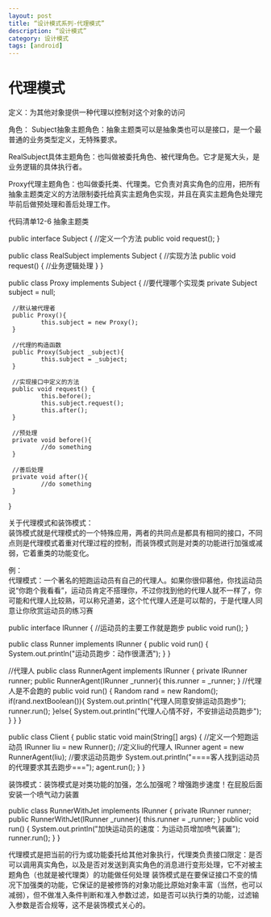 ```yaml
---
layout: post
title: “设计模式系列-代理模式”
description: “设计模式”
category: 设计模式
tags: [android]
---
```


# 代理模式

定义：为其他对象提供一种代理以控制对这个对象的访问

角色：
Subject抽象主题角色：抽象主题类可以是抽象类也可以是接口，是一个最普通的业务类型定义，无特殊要求。

RealSubject具体主题角色：也叫做被委托角色、被代理角色。它才是冤大头，是业务逻辑的具体执行者。

Proxy代理主题角色：也叫做委托类、代理类。它负责对真实角色的应用，把所有抽象主题类定义的方法限制委托给真实主题角色实现，并且在真实主题角色处理完毕前后做预处理和善后处理工作。

代码清单12-6 抽象主题类

public interface Subject {
     //定义一个方法
     public void request();
}

public class RealSubject implements Subject {
     //实现方法
     public void request() {
             //业务逻辑处理
     }
}

public class Proxy implements Subject {
     //要代理哪个实现类
     private Subject subject = null;

     //默认被代理者
     public Proxy(){
             this.subject = new Proxy();
     }

     //代理的构造函数
     public Proxy(Subject _subject){
             this.subject = _subject;
     }

     //实现接口中定义的方法
     public void request() {
             this.before();
             this.subject.request();
             this.after();
     }

     //预处理
     private void before(){
             //do something
     }

     //善后处理
     private void after(){
             //do something
     }
}

关于代理模式和装饰模式：<br/>
装饰模式就是代理模式的一个特殊应用，两者的共同点是都具有相同的接口，不同点则是代理模式着重对代理过程的控制，而装饰模式则是对类的功能进行加强或减弱，它着重类的功能变化。

例：<br/>
代理模式：一个著名的短跑运动员有自己的代理人。如果你很仰慕他，你找运动员说“你跑个我看看”，运动员肯定不搭理你，不过你找到他的代理人就不一样了，你可能和代理人比较熟，可以称兄道弟，这个忙代理人还是可以帮的，于是代理人同意让你欣赏运动员的练习赛

public interface IRunner {
     //运动员的主要工作就是跑步
     public void run();
}

public class Runner implements IRunner {
     public void run() {
             System.out.println("运动员跑步：动作很潇洒");
     }
}

//代理人
public class RunnerAgent implements IRunner {
     private IRunner runner;
     public RunnerAgent(IRunner _runner){
             this.runner = _runner;
     }
     //代理人是不会跑的
     public void run() {
             Random rand = new Random();
             if(rand.nextBoolean()){
                     System.out.println("代理人同意安排运动员跑步");
                     runner.run();
             }else{
                     System.out.println("代理人心情不好，不安排运动员跑步");
          }
     }
}

public class Client {
     public static void main(String[] args) {
             //定义一个短跑运动员
             IRunner liu = new Runner();
             //定义liu的代理人
             IRunner agent = new RunnerAgent(liu);
             //要求运动员跑步
             System.out.println("====客人找到运动员的代理要求其去跑步===");
             agent.run();
     }
}

装饰模式：装饰模式是对类功能的加强，怎么加强呢？增强跑步速度！在屁股后面安装一个喷气动力装置

public class RunnerWithJet implements IRunner {
     private IRunner runner;
     public RunnerWithJet(IRunner _runner){
             this.runner = _runner;
     }
     public void run() {
             System.out.println("加快运动员的速度：为运动员增加喷气装置");
             runner.run();
     }
}

代理模式是把当前的行为或功能委托给其他对象执行，代理类负责接口限定：是否可以调用真实角色，以及是否对发送到真实角色的消息进行变形处理，它不对被主题角色（也就是被代理类）的功能做任何处理
装饰模式是在要保证接口不变的情况下加强类的功能，它保证的是被修饰的对象功能比原始对象丰富（当然，也可以减弱），但不做准入条件判断和准入参数过滤，如是否可以执行类的功能，过滤输入参数是否合规等，这不是装饰模式关心的。